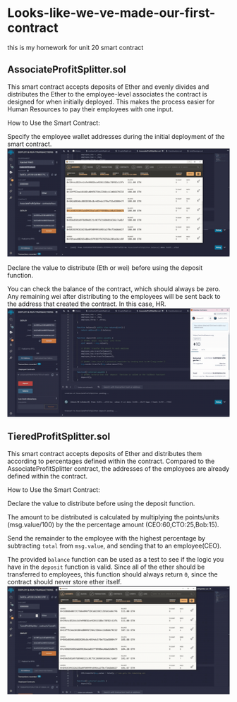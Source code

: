 # Looks-like-we-ve-made-our-first-contract
this is my homework for unit 20 smart contract

## AssociateProfitSplitter.sol
This smart contract accepts deposits of Ether and evenly divides and distributes the Ether to the employee-level associates the contract is designed for when initially deployed. This makes the process easier for Human Resources to pay their employees with one input.

How to Use the Smart Contract:

Specify the employee wallet addresses during the initial deployment of the smart contract.
![AssociateProfitSplitter1](AssociateProfitSplitter_part1.gif)

Declare the value to distribute (Eth or wei) before using the deposit function.

You can check the balance of the contract, which should always be zero. Any remaining wei after distributing to the employees will be sent back to the address that created the contract. In this case, HR.
![AssociateProfitSplitter2](AssociateProfitSplitter_part2.gif)

## TieredProfitSplitter.sol
This smart contract accepts deposits of Ether and distributes them according to percentages defined within the contract. Compared to the AssociateProfitSplitter contract, the addresses of the employees are already defined within the contract.

How to Use the Smart Contract:

Declare the value to distribute before using the deposit function.

The amount to be distributed is calculated by multiplying the points/units (msg.value/100) by the the percentage amount (CEO:60,CTO:25,Bob:15).

Send the remainder to the employee with the highest percentage by subtracting `total` from `msg.value`, and sending that to an employee(CEO).

The provided `balance` function can be used as a test to see if the logic you have in the `deposit` function is valid. Since all of the ether should be transferred to employees, this function should always return `0`, since the contract should never store ether itself.
![TieredProfitSplitter](TieredProfitSplitter.gif)
